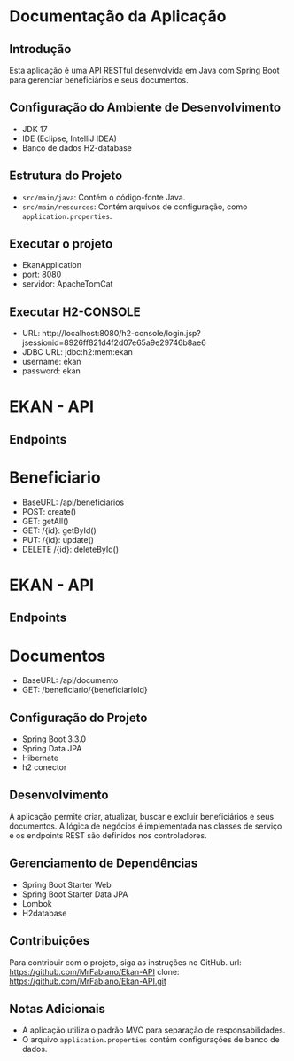 # Documentação da Aplicação

## Introdução
Esta aplicação é uma API RESTful desenvolvida em Java com Spring Boot para gerenciar beneficiários e seus documentos.

## Configuração do Ambiente de Desenvolvimento
- JDK 17
- IDE (Eclipse, IntelliJ IDEA)
- Banco de dados H2-database

## Estrutura do Projeto
- `src/main/java`: Contém o código-fonte Java.
- `src/main/resources`: Contém arquivos de configuração, como `application.properties`.

## Executar o projeto
- EkanApplication
- port: 8080
- servidor: ApacheTomCat

## Executar H2-CONSOLE
- URL: http://localhost:8080/h2-console/login.jsp?jsessionid=8926ff821d4f2d07e65a9e29746b8ae6
- JDBC URL: jdbc:h2:mem:ekan
- username: ekan
- password: ekan
  
# EKAN - API
## Endpoints
# Beneficiario
- BaseURL: /api/beneficiarios
- POST: create()
- GET: getAll()
- GET: /{id}: getById()
- PUT: /{id}: update()
- DELETE /{id}: deleteById()

# EKAN - API
## Endpoints
# Documentos
- BaseURL: /api/documento
- GET: /beneficiario/{beneficiarioId}

## Configuração do Projeto
- Spring Boot 3.3.0
- Spring Data JPA
- Hibernate
- h2 conector

## Desenvolvimento
A aplicação permite criar, atualizar, buscar e excluir beneficiários e seus documentos. A lógica de negócios é implementada nas classes de serviço e os endpoints REST são definidos nos controladores.

## Gerenciamento de Dependências
- Spring Boot Starter Web
- Spring Boot Starter Data JPA
- Lombok
- H2database

## Contribuições
Para contribuir com o projeto, siga as instruções no GitHub.
 url: https://github.com/MrFabiano/Ekan-API
 clone: https://github.com/MrFabiano/Ekan-API.git

## Notas Adicionais
- A aplicação utiliza o padrão MVC para separação de responsabilidades.
- O arquivo `application.properties` contém configurações de banco de dados.
